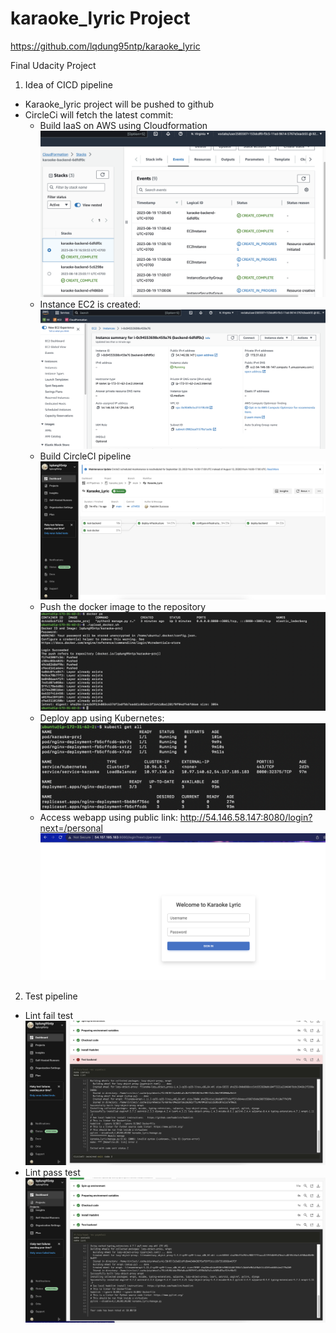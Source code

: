 # karaoke_lyric Project
https://github.com/lqdung95ntp/karaoke_lyric

Final Udacity Project

1. Idea of CICD pipeline
- Karaoke_lyric project will be pushed to github
- CircleCi will fetch the latest commit:
    + Build IaaS on AWS using Cloudformation
![alt cloudformation](./screenshot/3.Cloudformation_IaaS.png)
    + Instance EC2 is created:
![alt ec2_created](./screenshot/3.EC2_IaaS.png)
    + Build CircleCI pipeline
![alt circleci](./screenshot/4.CircleCI_Pipeline.png)
    + Push the docker image to the repository
![alt pushdocker](./screenshot/4.Push_Docker.png)
    + Deploy app using Kubernetes:
![alt deploy_kubectl](./screenshot/5.Deploy_Kubernetes.png)
    + Access webapp using public link: http://54.146.58.147:8080/login?next=/personal
![alt public_webapp](./screenshot/6.Public_Website.png)
2. Test pipeline
- Lint fail test
![alt hadolint_fail](./screenshot/1.Hadolint_Fail.png)
- Lint pass test
![alt hadolint_pass](./screenshot/2.Hadolint_Pass.png)